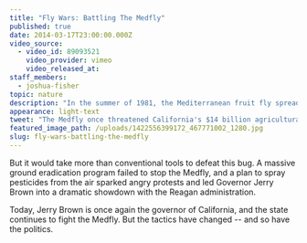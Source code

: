 ```yaml
---
title: "Fly Wars: Battling The Medfly"
published: true
date: 2014-03-17T23:00:00.000Z
video_source:
  - video_id: 89093521
    video_provider: vimeo
    video_released_at:
staff_members:
  - joshua-fisher
topic: nature
description: "In the summer of 1981, the Mediterranean fruit fly spread through California’s Santa Clara Valley, infesting backyard fruit trees and threatening the state’s $14 billion agricultural industry."
appearance: light-text
tweet: "The Medfly once threatened California's $14 billion agricultural crop, but now tactics have changed"
featured_image_path: /uploads/1422556399172_467771002_1280.jpg
slug: fly-wars-battling-the-medfly
---
```


But it would take more than conventional tools to defeat this bug. A massive ground eradication program failed to stop the Medfly, and a plan to spray pesticides from the air sparked angry protests and led Governor Jerry Brown into a dramatic showdown with the Reagan administration.

Today, Jerry Brown is once again the governor of California, and the state continues to fight the Medfly. But the tactics have changed -- and so have the politics.

